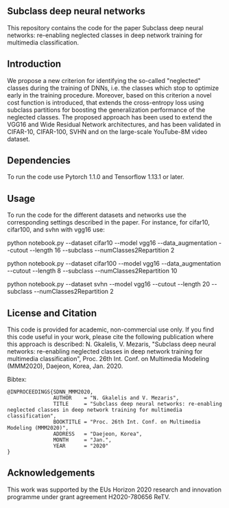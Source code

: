 ## Subclass deep neural networks

This repository contains the code for the paper Subclass deep neural networks: re-enabling neglected classes in deep network training for multimedia classification.

## Introduction

We propose a new criterion for identifying the so-called "neglected" classes during the training of DNNs, i.e. the classes which stop to optimize early in the training procedure. Moreover, based on this criterion a novel cost function is introduced, that extends the cross-entropy loss using subclass partitions for boosting the generalization performance of the neglected classes. The proposed approach has been used to extend the VGG16 and Wide Residual Network architectures, and has been validated in CIFAR-10, CIFAR-100, SVHN and on the large-scale YouTube-8M video dataset.

## Dependencies

To run the code use Pytorch 1.1.0 and Tensorflow 1.13.1 or later.

## Usage

To run the code for the different datasets and networks use the corresponding settings described in the paper. For instance, for cifar10, cifar100, and svhn with vgg16 use:

python notebook.py --dataset cifar10 --model vgg16 --data_augmentation --cutout --length 16 --subclass --numClasses2Repartition 2

python notebook.py --dataset cifar100 --model vgg16 --data_augmentation --cutout --length 8 --subclass --numClasses2Repartition 10

python notebook.py --dataset svhn --model vgg16 --cutout --length 20 --subclass --numClasses2Repartition 2

## License and Citation

This code is provided for academic, non-commercial use only. If you find this code useful in your work, please cite the following publication where this approach is described:
N. Gkalelis, V. Mezaris, "Subclass deep neural networks: re-enabling neglected classes in deep network training for multimedia classification", Proc. 26th Int. Conf. on Multimedia Modeling (MMM2020), Daejeon, Korea, Jan. 2020.

Bibtex:
```
@INPROCEEDINGS{SDNN_MMM2020,
               AUTHOR    = "N. Gkalelis and V. Mezaris",
               TITLE     = "Subclass deep neural networks: re-enabling neglected classes in deep network training for multimedia classification",
               BOOKTITLE = "Proc. 26th Int. Conf. on Multimedia Modeling (MMM2020)",
               ADDRESS   = "Daejeon, Korea",
               MONTH     = "Jan.",
               YEAR      = "2020"
}
```

## Acknowledgements

This work was supported by the EUs Horizon 2020 research and innovation programme under grant agreement H2020-780656 ReTV.


